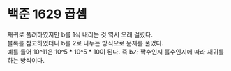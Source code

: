 # 백준 1629 곱셈

재귀로 풀려하였지만 b를 1식 내리는 것 역시 오래 걸렸다.<br>
블록를 참고하였더니 b를 2로 나누는 방식으로 문제를 풀었다.<br>
예를 들어 10^11은 10^5 * 10^5 * 10이 된다. 즉 b가 짝수인지 홀수인지에 따라 재귀를 하는 방식이다.
